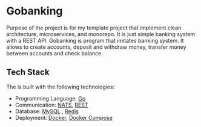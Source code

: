 # Gobanking

Purpose of the project is for my template project that implement clean architecture, microservices, and monorepo. It is just simple banking system with a REST API. Gobanking is program that imitates banking system. It allows to create accounts, deposit and withdraw money, transfer money between accounts and check balance.

## Tech Stack

The is built with the following technologies:

- Programming Language: [Go](https://golang.org/)
- Communication: [NATS](https://nats.io/), [REST](https://en.wikipedia.org/wiki/Representational_state_transfer)
- Database: [MySQL](https://www.mysql.com/) , [Redis](https://redis.io/)
- Deployment: [Docker](https://www.docker.com/), [Docker Compose](https://docs.docker.com/compose/)
